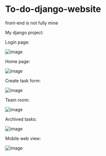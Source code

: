 # To-do-django-website
front-end is not fully mine

My django project:

Login page:

![image](https://user-images.githubusercontent.com/108836782/224537236-6349c7e7-ea99-49a2-82bc-53a214793626.png)

Home page:

![image](https://user-images.githubusercontent.com/108836782/224537649-d8f21203-d1db-4269-be8c-4f3c9ebd474f.png)

Create task form:

![image](https://user-images.githubusercontent.com/108836782/224537509-563cfc92-6482-4305-89af-24b9abe8adc1.png)

Team room:

![image](https://user-images.githubusercontent.com/108836782/224538027-02dbcdea-cc64-4fbc-a30a-db0835526246.png)

Archived tasks:

![image](https://user-images.githubusercontent.com/108836782/224538048-fda2a5fe-782b-414b-bb59-7968c47d6212.png)

Mobile web view:

![image](https://user-images.githubusercontent.com/108836782/224538098-26f87fcd-5e3e-44e5-a604-6c96651575c6.png)
